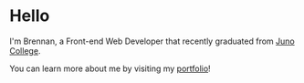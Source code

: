 # Hello

I'm Brennan, a Front-end Web Developer that recently graduated from [Juno College](https://junocollege.com/).

You can learn more about me by visiting my [portfolio](https://www.brennan-w-curtis.com/)!

<!--
**Brennan-W-Curtis/Brennan-W-Curtis** is a ✨ _special_ ✨ repository because its `README.md` (this file) appears on your GitHub profile.

Here are some ideas to get you started:

- 🔭 I’m currently working on ...
- 🌱 I’m currently learning ...
- 👯 I’m looking to collaborate on ...
- 🤔 I’m looking for help with ...
- 💬 Ask me about ...
- 📫 How to reach me: ...
- 😄 Pronouns: ...
- ⚡ Fun fact: ...
-->
